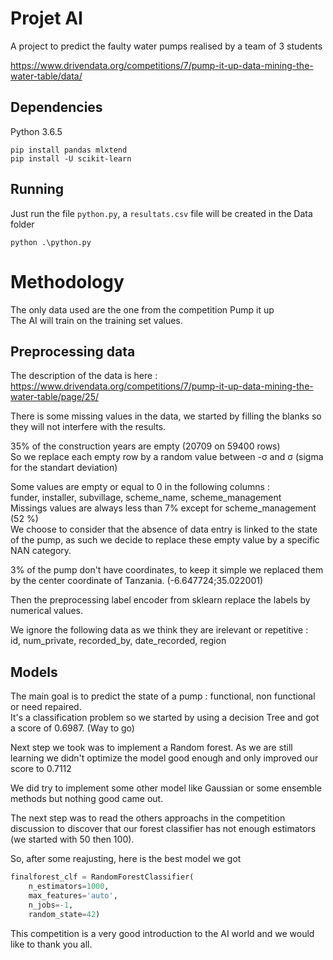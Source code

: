 # Projet AI

A project to predict the faulty water pumps realised by a team of 3 students

https://www.drivendata.org/competitions/7/pump-it-up-data-mining-the-water-table/data/


## Dependencies

Python 3.6.5 

```
pip install pandas mlxtend
pip install -U scikit-learn
```

## Running

Just run the file `python.py`, a `resultats.csv` file will be created in the Data folder
```
python .\python.py
```

# Methodology

The only data used are the one from the competition Pump it up   
The AI will train on the training set values.


## Preprocessing data
The description of the data is here : 
https://www.drivendata.org/competitions/7/pump-it-up-data-mining-the-water-table/page/25/

There is some missing values in the data, we started by filling the blanks so they will not interfere with the results.

35% of the construction years are empty (20709 on 59400 rows)    
So we replace each empty row by a random value between -σ and σ (sigma for the standart deviation)

Some values are empty or equal to 0 in the following columns :   
funder, installer, subvillage, scheme_name, scheme_management   
Missings values are always less than 7% except for scheme_management (52 %)  
We choose to consider that the absence of data entry is linked to the state of the pump, as such we decide to replace these empty value by a specific NAN category.

3% of the pump don't have coordinates, to keep it simple we replaced them by the center coordinate of Tanzania. (-6.647724;35.022001)

Then the preprocessing label encoder from sklearn replace the labels by numerical values.


We ignore the following data as we think they are irelevant or repetitive :   
id, num_private, recorded_by, date_recorded, region

## Models

The main goal is to predict the state of a pump : functional, non functional or need repaired.    
It's a classification problem so we started by using a decision Tree and got a score of 0.6987. (Way to go)

Next step we took was to implement a Random forest.
As we are still learning we didn't optimize the model good enough and only improved our score to 0.7112

We did try to implement some other model like Gaussian or some ensemble methods but nothing good came out.

The next step was to read the others approachs in the competition discussion to discover that our forest classifier has not enough estimators (we started with 50 then 100).


So, after some reajusting, here is the best model we got 
```python
finalforest_clf = RandomForestClassifier(
    n_estimators=1000, 
    max_features='auto', 
    n_jobs=-1, 
    random_state=42)
```


This competition is a very good introduction to the AI world and we would like to thank you all.
